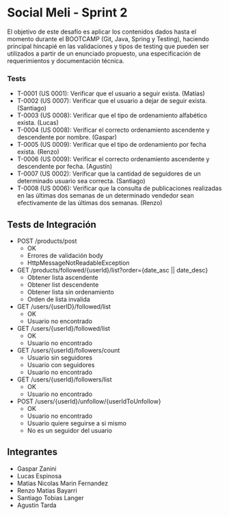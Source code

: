 # Social Meli - Sprint 2

El objetivo de este desafío es aplicar los contenidos dados hasta el momento durante el BOOTCAMP (Git, Java, Spring y Testing), haciendo principal hincapié en las validaciones y tipos de testing que pueden ser utilizados a partir de un enunciado propuesto, una especificación de requerimientos y documentación técnica.


### Tests

- T-0001 (US 0001): Verificar que el usuario a seguir exista. (Matías)
- T-0002 (US 0007): Verificar que el usuario a dejar de seguir exista. (Santiago)
- T-0003 (US 0008): Verificar que el tipo de ordenamiento alfabético exista. (Lucas)
- T-0004 (US 0008): Verificar el correcto ordenamiento ascendente y descendente por nombre. (Gaspar)
- T-0005 (US 0009): Verificar que el tipo de ordenamiento por fecha exista. (Renzo)
- T-0006 (US 0009): Verificar el correcto ordenamiento ascendente y descendente por fecha. (Agustín)
- T-0007 (US 0002): Verificar que la cantidad de seguidores de un determinado usuario sea correcta. (Santiago)
- T-0008 (US 0006): Verificar que la consulta de publicaciones realizadas en las últimas dos semanas de un determinado vendedor sean efectivamente de las últimas dos semanas. (Renzo)

## Tests de Integración

- POST /products/post
  - OK
  - Errores de validación body
  - HttpMessageNotReadableException
- GET /products/followed/{userId}/list?order={date_asc || date_desc}
  - Obtener lista ascendente
  - Obtener list descendente
  - Obtener lista sin ordenamiento
  - Orden de lista invalida
- GET /users/{userID}/followed/list
  - OK
  - Usuario no encontrado
- GET /users/{userId}/followed/list
  - OK
  - Usuario no encontrado
- GET /users/{userId}/followers/count
  - Usuario sin seguidores
  - Usuario con seguidores
  - Usuario no encontrado
- GET /users/{userId}/followers/list
  - OK
  - Usuario no encontrado
- POST /users/{userId}/unfollow/{userIdToUnfollow}
  - OK
  - Usuario no encontrado
  - Usuario quiere seguirse a si mismo
  - No es un seguidor del usuario

## Integrantes
- Gaspar Zanini
- Lucas Espinosa
- Matias Nicolas Marin Fernandez
- Renzo Matias Bayarri
- Santiago Tobias Langer
- Agustin Tarda
